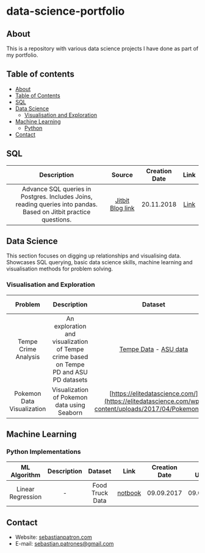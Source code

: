 # data-science-portfolio


## About
This is a repository with various data science projects I have done as part of my portfolio.

## Table of contents
- [About](#about)
- [Table of Contents](#table-of-contents)
- [SQL](#SQL)
- [Data Science](#Data-Science)
	+ [Visualisation and Exploration](#visualisation-and-exploration)
- [Machine Learning](#Machine-Learning)
	+ [Python](#python-implementations)
- [Contact](#contact)

## SQL
| Description  | Source | Creation Date | Link |
| :---: | :---: | :---: | :---: |
| Advance SQL queries in Postgres. Includes Joins, reading queries into pandas. Based on Jitbit practice questions. | [Jitbit Blog link](https://www.jitbit.com/news/181-jitbits-sql-interview-questions/) | 20.11.2018 | [Link](https://github.com/seb-patron/jitbit-sql-practice/blob/master/notebooks/0001-jitbit-sql-questions.ipynb) |


## Data Science
This section focuses on digging up relationships and visualising data. Showcases SQL querying, basic data science skills, machine learning and visualisation methods for problem solving.

### Visualisation and Exploration
| Problem | Description | Dataset | Implementation | Creation Date | Last Update |
| :---: | :---: | :---: | :---: | :---: | :---: |
| Tempe Crime Analysis | An exploration and visualization of Tempe crime based on Tempe PD and ASU PD datasets | [Tempe Data]( https://data-tempegov.opendata.arcgis.com/datasets/02533928ed1649d2ac773c8ebf50f37d_1?geometry=-111.959%2C33.414%2C-111.899%2C33.426) - [ASU data]( https://moto.data.socrata.com/dataset/Arizona-State-University-Police-Department/6fzp-yqnh) | [notebook](https://github.com/seb-patron/tempe-crime-analysis/blob/master/notebooks/0001-tempe-crime-exploration-and-visualization.ipynb) | 15.11.2018 | 19.11.2018 |
| Pokemon Data Visualization | Visualization of Pokemon data using Seaborn | [https://elitedatascience.com/](https://elitedatascience.com/wp-content/uploads/2017/04/Pokemon.csv) | [notebook](https://github.com/seb-patron/Seaborn-Visualizations/blob/master/notebooks/0001-visualizing-pokemon-data-seaborn.ipynb) | 10.11.2018 | 21.11.2018 |


## Machine Learning

### Python Implementations
| ML Algorithm | Description | Dataset | Link | Creation Date | Last Update |
| :---: | :---: | :---: | :---: | :---: | :---: |
| Linear Regression | - | Food Truck Data | [notbook](https://github.com/seb-patron/machine-learning-stanford/blob/master/hw1/exercise1.ipynb) | 09.09.2017 | 09.09.2017 |


## Contact
- Website: [sebastianpatron.com](sebastianpatron.com)
- E-mail: sebastian.patrones@gmail.com

